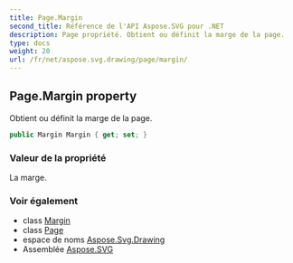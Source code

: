 ```yaml
---
title: Page.Margin
second_title: Référence de l'API Aspose.SVG pour .NET
description: Page propriété. Obtient ou définit la marge de la page.
type: docs
weight: 20
url: /fr/net/aspose.svg.drawing/page/margin/
---
```

## Page.Margin property

Obtient ou définit la marge de la page.

```csharp
public Margin Margin { get; set; }
```

### Valeur de la propriété

La marge.

### Voir également

* class [Margin](../../margin/)
* class [Page](../)
* espace de noms [Aspose.Svg.Drawing](../../page/)
* Assemblée [Aspose.SVG](../../../)


